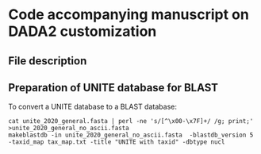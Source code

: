 # **Code accompanying manuscript on DADA2 customization**

## **File description**

## **Preparation of UNITE database for BLAST**

To convert a UNITE database to a BLAST database:

```
cat unite_2020_general.fasta | perl -ne 's/[^\x00-\x7F]+/ /g; print;' >unite_2020_general_no_ascii.fasta
makeblastdb -in unite_2020_general_no_ascii.fasta  -blastdb_version 5 -taxid_map tax_map.txt -title "UNITE with taxid" -dbtype nucl
```